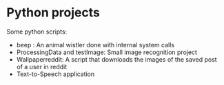 # Python projects
Some python scripts:
- beep : An animal wistler done with internal system calls 
- ProcessingData and testImage: Small image recognition project
- Wallpaperreddit: A script that downloads the images of the saved post of a user in reddit 
- Text-to-Speech application
